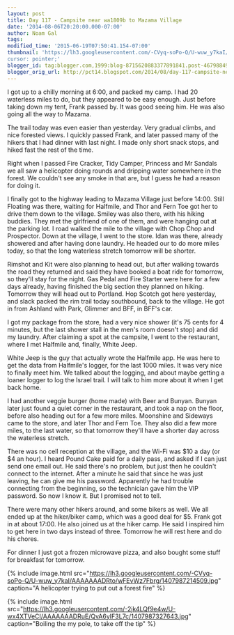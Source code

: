 ```yaml
---
layout: post
title: Day 117 - Campsite near wa1809b to Mazama Village
date: '2014-08-06T20:20:00.000-07:00'
author: Noam Gal
tags:
modified_time: '2015-06-19T07:50:41.154-07:00'
thumbnail: 'https://lh3.googleusercontent.com/-CVyq-soPo-Q/U-wuw_y7kaI/AAAAAAADRto/wFEvWz7Fbrg/s72-c/1407987214509.jpg
cursor: pointer;'
blogger_id: tag:blogger.com,1999:blog-8715620883377891841.post-4679884937763852953
blogger_orig_url: http://pct14.blogspot.com/2014/08/day-117-campsite-near-wa1809b-to-mazama.html
---
```


I got up to a chilly morning at 6:00, and packed my camp. I had 20 waterless miles to do, but they appeared to be easy enough. Just before taking down my tent, Frank passed by. It was good seeing him. He was also going all the way to Mazama.

The trail today was even easier than yesterday. Very gradual climbs, and nice forested views. I quickly passed Frank, and later passed many of the hikers that I had dinner with last night. I made only short snack stops, and hiked fast the rest of the time.

Right when I passed Fire Cracker, Tidy Camper, Princess and Mr Sandals we all saw a helicopter doing rounds and dripping water somewhere in the forest. We couldn't see any smoke in that are, but I guess he had a reason for doing it.

I finally got to the highway leading to Mazama Village just before 14:00. Still Floating was there, waiting for Halfmile, and Thor and Fern Toe got her to drive them down to the village. Smiley was also there, with his hiking buddies. They met the girlfriend of one of them, and were hanging out at the parking lot. I road walked the mile to the village with Chop Chop and Prospector. Down at the village, I went to the store. Idan was there, already showered and after having done laundry. He headed our to do more miles today, so that the long waterless stretch tomorrow will be shorter.

Rimshot and Kit were also planning to head out, but after walking towards the road they returned and said they have booked a boat ride for tomorrow, so they'll stay for the night. Gas Pedal and Fire Starter were here for a few days already, having finished the big section they planned on hiking. Tomorrow they will head out to Portland. Hop Scotch got here yesterday, and slack packed the rim trail today southbound, back to the village. He got in from Ashland with Park, Glimmer and BFF, in BFF's car.

I got my package from the store, had a very nice shower (it's 75 cents for 4 minutes, but the last shower stall in the men's room doesn't stop) and did my laundry. After claiming a spot at the campsite, I went to the restaurant, where I met Halfmile and, finally, White Jeep.

White Jeep is the guy that actually wrote the Halfmile app. He was here to get the data from Halfmile's logger, for the last 1000 miles. It was very nice to finally meet him. We talked about the logging, and about maybe getting a loaner logger to log the Israel trail. I will talk to him more about it when I get back home.

I had another veggie burger (home made) with Beer and Bunyan. Bunyan later just found a quiet corner in the restaurant, and took a nap on the floor, before also heading out for a few more miles. Moonshine and Sideways came to the store, and later Thor and Fern Toe. They also did a few more miles, to the last water, so that tomorrow they'll have a shorter day across the waterless stretch.

There was no cell reception at the village, and the Wi-Fi was $10 a day (or $4 an hour). I heard Pound Cake paid for a daily pass, and asked if I can just send one email out. He said there's no problem, but just then he couldn't connect to the internet. After a minute he said that since he was just leaving, he can give me his password. Apparently he had trouble connecting from the beginning, so the technician gave him the VIP password. So now I know it. But I promised not to tell.

There were many other hikers around, and some bikers as well. We all ended up at the hiker/biker camp, which was a good deal for $5. Frank got in at about 17:00. He also joined us at the hiker camp. He said I inspired him to get here in two days instead of three. Tomorrow he will rest here and do his chores.

For dinner I just got a frozen microwave pizza, and also bought some stuff for breakfast for tomorrow.

{% include image.html src="https://lh3.googleusercontent.com/-CVyq-soPo-Q/U-wuw_y7kaI/AAAAAAADRto/wFEvWz7Fbrg/1407987214509.jpg" caption="A helicopter trying to put out a forest fire" %}

{% include image.html src="https://lh3.googleusercontent.com/-2jk4LQf9e4w/U-wx4XTVeCI/AAAAAAADRuE/QvA6yIF3L7c/1407987327643.jpg" caption="Boiling the my pole, to take off the tip" %}
                                                          